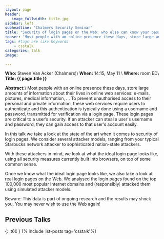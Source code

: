 ```yaml
---
layout: page
header:
   image_fullwidth: title.jpg
sidebar: left
subheadline: "Chalmers Security Seminar"
title: "Security of login pages on the Web: who else can know your password?"
teaser: "Most people with an online presence these days, store large amounts of information about their lives in online web services: e-mails, pictures, medical information, ... To prevent unauthorised access to their personal"
tags: #tags are like keywords
    - csstalk
categories: talk
image:

---
```

**Who:** Steven Van Acker (Chalmers)\\
**When:**  14:15, May 11 \\
**Where:** room ED\\
**Title: {{ page.title }}**

**Abstract:**\\
Most people with an online presence these days, store large amounts of information about their lives in online web services: e-mails, pictures, medical information, ... To prevent unauthorised access to their personal and private information, these web services require users to authenticate and this authentication is typically done using a username and password, transmitted for verification via a login page. These login pages are critical to a user’s security. If an attacker can steal a user's username and password, they can gain access to that user's account easily.

In this talk we take a look at the state of the art when it comes to security of login pages. We consider several attacker models, ranging from your typical Starbucks network attacker to sophisticated nation-state attackers.

With these attackers in mind, we look at what the ideal login page looks like, using all security measures currently built into browsers, on top of some common sense.

Once we know what the ideal login page looks like, we also take a look at real login pages on the Web. We analysed the login pages found on the top 100,000 most popular Internet domains and (responsibly) attacked them using simulated attacker models.

Beware: This data is part of ongoing research and the results may shock you. You may never wish to use the Web again!

## Previous Talks
{: .t60 }
{% include list-posts tag='csstalk'%}
